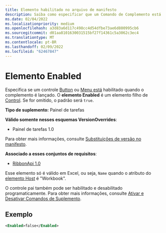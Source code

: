 ```yaml
---
title: Elemento habilitado no arquivo de manifesto
description: Saiba como especificar que um Comando de Complemento está desabilitado quando o complemento é lançado.
ms.date: 02/04/2022
ms.localizationpriority: medium
ms.openlocfilehash: a3d83a6d117c498cc4d54dfbe73ae6d800995cb6
ms.sourcegitcommit: d01aa8101630031515bf27f14361c5a3062c3ec4
ms.translationtype: MT
ms.contentlocale: pt-BR
ms.lasthandoff: 02/09/2022
ms.locfileid: "62467847"
---
```

# <a name="enabled-element"></a>Elemento Enabled

Especifica se um controle [Button](control-button.md) ou [Menu está](control-menu.md) habilitado quando o complemento é lançado. O **elemento Enabled** é um elemento filho de [Control](control.md). Se for omitido, o padrão será `true`.

**Tipo de suplemento:** Painel de tarefas

**Válido somente nesses esquemas VersionOverrides**:

- Painel de tarefas 1.0

Para obter mais informações, consulte [Substituições de versão no manifesto](../../develop/add-in-manifests.md#version-overrides-in-the-manifest).

**Associado a esses conjuntos de requisitos**:

- [RibbonApi 1.0](../requirement-sets/ribbon-api-requirement-sets.md)

Esse elemento só é válido em Excel, ou seja, `Name` quando o atributo do [elemento Host](host.md) é "Workbook".

O controle pai também pode ser habilitado e desabilitado programaticamente. Para obter mais informações, consulte [Ativar e Desativar Comandos de Suplemento](../../design/disable-add-in-commands.md).

## <a name="example"></a>Exemplo

```xml
<Enabled>false</Enabled>
```
